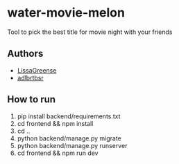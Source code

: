# water-movie-melon
Tool to pick the best title for movie night with your friends
## Authors
- [LissaGreense](https://github.com/LissaGreense)
- [adlbrtbsr](https://github.com/adlbrtbsr)

## How to run
1. pip install backend/requirements.txt
2. cd frontend && npm install
3. cd ..
4. python backend/manage.py migrate
5. python backend/manage.py runserver
6. cd frontend && npm run dev
